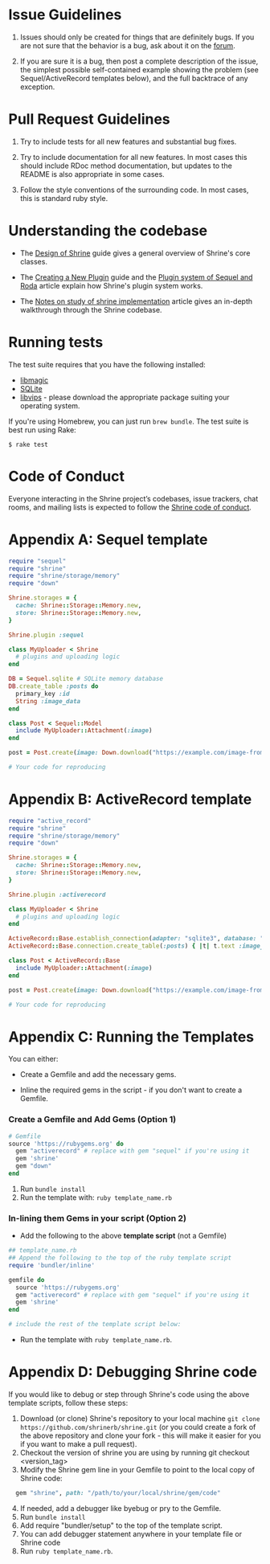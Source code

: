 Issue Guidelines
================

1. Issues should only be created for things that are definitely bugs.  If you
   are not sure that the behavior is a bug, ask about it on the [forum].

2. If you are sure it is a bug, then post a complete description of the issue,
   the simplest possible self-contained example showing the problem (see
   Sequel/ActiveRecord templates below), and the full backtrace of any
   exception.

Pull Request Guidelines
=======================

1. Try to include tests for all new features and substantial bug
   fixes.

2. Try to include documentation for all new features.  In most cases
   this should include RDoc method documentation, but updates to the
   README is also appropriate in some cases.

3. Follow the style conventions of the surrounding code.  In most
   cases, this is standard ruby style.

Understanding the codebase
==========================

* The [Design of Shrine] guide gives a general overview of Shrine's core
classes.

* The [Creating a New Plugin] guide and the [Plugin system of Sequel and Roda]
  article explain how Shrine's plugin system works.

* The [Notes on study of shrine implementation] article gives an in-depth
  walkthrough through the Shrine codebase.

Running tests
=============

The test suite requires that you have the following installed:

* [libmagic]
* [SQLite]
* [libvips] - please download the appropriate package suiting your operating system.

If you're using Homebrew, you can just run `brew bundle`. The test suite is
best run using Rake:

```
$ rake test
```

Code of Conduct
===============

Everyone interacting in the Shrine project’s codebases, issue trackers, chat
rooms, and mailing lists is expected to follow the [Shrine code of conduct].

Appendix A: Sequel template
============================

```rb
require "sequel"
require "shrine"
require "shrine/storage/memory"
require "down"

Shrine.storages = {
  cache: Shrine::Storage::Memory.new,
  store: Shrine::Storage::Memory.new,
}

Shrine.plugin :sequel

class MyUploader < Shrine
  # plugins and uploading logic
end

DB = Sequel.sqlite # SQLite memory database
DB.create_table :posts do
  primary_key :id
  String :image_data
end

class Post < Sequel::Model
  include MyUploader::Attachment(:image)
end

post = Post.create(image: Down.download("https://example.com/image-from-internet.jpg"))

# Your code for reproducing
```

Appendix B: ActiveRecord template
=================================

```rb
require "active_record"
require "shrine"
require "shrine/storage/memory"
require "down"

Shrine.storages = {
  cache: Shrine::Storage::Memory.new,
  store: Shrine::Storage::Memory.new,
}

Shrine.plugin :activerecord

class MyUploader < Shrine
  # plugins and uploading logic
end

ActiveRecord::Base.establish_connection(adapter: "sqlite3", database: ":memory:")
ActiveRecord::Base.connection.create_table(:posts) { |t| t.text :image_data }

class Post < ActiveRecord::Base
  include MyUploader::Attachment(:image)
end

post = Post.create(image: Down.download("https://example.com/image-from-internet.jpg"))

# Your code for reproducing
```

Appendix C: Running the Templates
=================================
 
You can either:

* Create a Gemfile and add the necessary gems. 

* Inline the required gems in the script - if you don't want to create a Gemfile.

### Create a Gemfile and Add Gems (Option 1)

```ruby
# Gemfile
source 'https://rubygems.org' do
  gem "activerecord" # replace with gem "sequel" if you're using it
  gem 'shrine'
  gem "down"
end
```

1. Run `bundle install` 
2. Run the template with: `ruby template_name.rb`

### In-lining them Gems in your script (Option 2)

* Add the following to the above ****template script**** (not a Gemfile)

```ruby
## template_name.rb
## Append the following to the top of the ruby template script
require 'bundler/inline'

gemfile do
  source 'https://rubygems.org'
  gem "activerecord" # replace with gem "sequel" if you're using it
  gem 'shrine'
end

# include the rest of the template script below:
```

* Run the template with `ruby template_name.rb`.

Appendix D: Debugging Shrine code
=================================

If you would like to debug or step through Shrine's code using the above template scripts, follow these steps:

1. Download (or clone) Shrine's repository to your local machine
   `git clone https://github.com/shrinerb/shrine.git` (or you could create a fork of the above repository and clone your fork - this will make it easier for you if you want to make a pull request). 
2. Checkout the version of shrine you are using by running git checkout <version_tag> 
3. Modify the Shrine gem line in your Gemfile to point to the local copy of Shrine code:

```ruby
  gem "shrine", path: "/path/to/your/local/shrine/gem/code" 
```

4. If needed, add a debugger like byebug or pry to the Gemfile.
5. Run `bundle install`
6. Add require "bundler/setup" to the top of the template script.
7. You can add debugger statement anywhere in your template file or Shrine code 
8. Run `ruby template_name.rb`. 

[forum]: https://discourse.shrinerb.com
[Shrine code of conduct]: https://github.com/shrinerb/shrine/blob/master/CODE_OF_CONDUCT.md
[libmagic]: https://github.com/threatstack/libmagic
[libvips]: https://github.com/libvips/libvips/wiki
[SQLite]: https://www.sqlite.org
[Design of Shrine]: /doc/design.md#readme
[Creating a New Plugin]: /doc/creating_plugins.md#readme
[Plugin system of Sequel and Roda]: https://twin.github.io/the-plugin-system-of-sequel-and-roda/
[Notes on study of shrine implementation]: https://bibwild.wordpress.com/2018/09/12/notes-on-study-of-shrine-implementation/